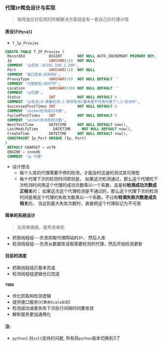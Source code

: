 ### 代理`IP`爬虫设计与实现

> 做爬虫应对反爬的终极解决方案就是有一套自己的代理`IP`库


#### 表设计(`Mysql`)
* `T_Ip_Proxies`

``` sql
CREATE TABLE T_IP_Proxies (
 RecordId           BIGINT       NOT NULL AUTO_INCREMENT PRIMARY KEY,
 Ip                 VARCHAR(16)  NOT NULL
 COMMENT 'ip信息；如192.168.2.200',
 Port               VARCHAR(10)  NOT NULL
 COMMENT '端口信息;如8080',
 ProxxyType         VARCHAR(20)  NOT NULL DEFAULT ''
 COMMENT '代理类型;如HTTP',
 Location           VARCHAR(100) NOT NULL DEFAULT ''
 COMMENT 'ip位置',
 Status             INT          NOT NULL DEFAULT 0
 COMMENT 'ip状态;0-需要检测;1-放弃检测(基本是不可用代理了);2-检测中',
 SuccessedTestTimes INT          NOT NULL DEFAULT 0
 COMMENT 'socket检测成功次数',
 FailedTestTimes    INT          NOT NULL DEFAULT 0
 COMMENT 'socket检测失败次数',
 NextTestTime       DATETIME     NOT NULL DEFAULT now(),
 LastModifyTime       DATETIME     NOT NULL DEFAULT now(),
 CreateTime         DATETIME     NOT NULL DEFAULT now(),
 CONSTRAINT Ip_Port UNIQUE (Ip, Port)
)
 DEFAULT CHARSET = utf8
 ENGINE = innodb
 COMMENT 'ip 代理'
```
* 设计想法
    * 每个入库的代理需要不停的检测，才能及时迅速的测试其可用性
    * 每个代理下次的检测时间原则是， 如果这次检测通过，那么这个代理的下次检测时间用这个代理的成功次数乘以一个系数，且是和**检测成功次数成正相关**的；
如果这次这个代理检测是不通过的，那么这个代理下次的检测时间是用这个代理的失败次数乘以一个系数，不过和**检测失败次数是成负相关**的， 当达到最大失败次数时，直接把这个代理标记为不可用


#### 简单的系统设计
> 先简单搞搞，就考虑单机

* 抓取线程组---负责抓取代理网站的`IP`， 然后入库
* 检测线程组---负责从数据库读取需要检测的代理，然后开始检测更新


#### 目前的进度

* 抓取线程组已基本完成
* 检测线程组逻辑也已完成


#### `TODO`

* 优化抓取和检测逻辑
* 提供接口服务(`打算用Scala实现`)
* 检测成功或者失败下次执行间隔时间要收敛
* 解析服务更加通用化



#### 注:
* `python2` 对`ssl3`支持的问题, 所有将`python`版本切换到3了





